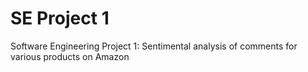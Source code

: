 # SE Project 1
Software Engineering Project 1: Sentimental analysis of comments for various products on Amazon

